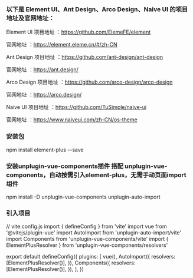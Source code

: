 ### 以下是 Element UI、Ant Design、Arco Design、Naive UI 的项目地址及官网地址：

Element UI
项目地址
：https://github.com/ElemeFE/element

官网地址
：https://element.eleme.cn/#/zh-CN

Ant Design
项目地址
：https://github.com/ant-design/ant-design

官网地址
：https://ant.design/

Arco Design
项目地址
：https://github.com/arco-design/arco-design

官网地址
：https://arco.design/

Naive UI
项目地址
：https://github.com/TuSimple/naive-ui

官网地址
：https://www.naiveui.com/zh-CN/os-theme

### 安装包
npm install element-plus --save
### 安装unplugin-vue-components插件 搭配 unplugin-vue-components，自动按需引入element-plus，无需手动页面import组件
npm install -D unplugin-vue-components unplugin-auto-import

### 引入项目
// vite.config.js
import { defineConfig } from 'vite'
import vue from '@vitejs/plugin-vue'
import AutoImport from 'unplugin-auto-import/vite'
import Components from 'unplugin-vue-components/vite'
import { ElementPlusResolver } from 'unplugin-vue-components/resolvers'

export default defineConfig({
  plugins: [
    vue(),
    AutoImport({
      resolvers: [ElementPlusResolver()],
    }),
    Components({
      resolvers: [ElementPlusResolver()],
    }),
  ],
})

